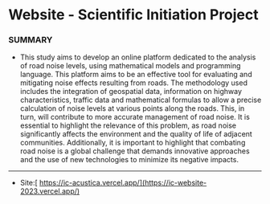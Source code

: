 # Website - Scientific Initiation Project 

### SUMMARY
- This study aims to develop an online platform dedicated to the analysis of road noise levels, using mathematical models and programming language. This platform aims to be an effective tool for evaluating and mitigating noise effects resulting from roads. The methodology used includes the integration of geospatial data, information on highway characteristics, traffic data and mathematical formulas to allow a precise calculation of noise levels at various points along the roads. This, in turn, will contribute to more accurate management of road noise. It is essential to highlight the relevance of this problem, as road noise significantly affects the environment and the quality of life of adjacent communities. Additionally, it is important to highlight that combating road noise is a global challenge that demands innovative approaches and the use of new technologies to minimize its negative impacts.
-------------------------------

- Site:[ https://ic-acustica.vercel.app/](https://ic-website-2023.vercel.app/)
